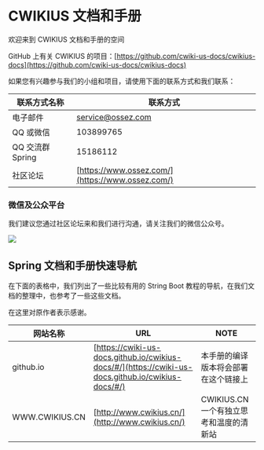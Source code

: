 # CWIKIUS 文档和手册

欢迎来到 CWIKIUS 文档和手册的空间

GitHub 上有关 CWIKIUS 的项目：[https://github.com/cwiki-us-docs/cwikius-docs](https://github.com/cwiki-us-docs/cwikius-docs)


如果您有兴趣参与我们的小组和项目，请使用下面的联系方式和我们联系：

| 联系方式名称  | 联系方式  |
|---|---|
| 电子邮件  | [service@ossez.com](mailto:service@ossez.com)  |
| QQ 或微信  | 103899765  |
| QQ 交流群 Spring | 15186112 |
| 社区论坛 | [https://www.ossez.com/](https://www.ossez.com/) |

### 微信及公众平台
我们建议您通过社区论坛来和我们进行沟通，请关注我们的微信公众号。

![](https://cdn.ossez.com/img/cwikius/cwikius-qr-wechat-search-w400.png)

## Spring 文档和手册快速导航

在下面的表格中，我们列出了一些比较有用的 String Boot 教程的导航，在我们文档的整理中，也参考了一些这些文档。

在这里对原作者表示感谢。

| 网站名称  | URL  | NOTE  |
|---|---|---|
| github.io  | [https://cwiki-us-docs.github.io/cwikius-docs/#/](https://cwiki-us-docs.github.io/cwikius-docs/#/)  | 本手册的编译版本将会部署在这个链接上  |
| WWW.CWIKIUS.CN  | [http://www.cwikius.cn/](http://www.cwikius.cn/)  | CWIKIUS.CN 一个有独立思考和温度的清新站  |